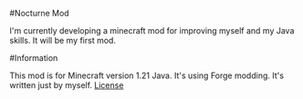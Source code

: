 #Nocturne Mod

I'm currently developing a minecraft mod for improving myself and my Java skills. It will be my first mod.

#Information

This mod is for Minecraft version 1.21 Java.
It's using Forge modding.
It's written just by myself.
[License](#license)
